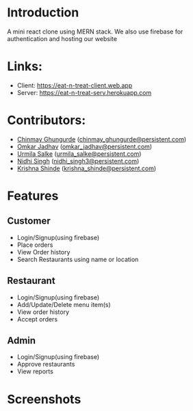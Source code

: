 # Introduction

A mini react clone using MERN stack.
We also use firebase for authentication and hosting our website

# Links:

- Client: https://eat-n-treat-client.web.app
- Server: https://eat-n-treat-serv.herokuapp.com

# Contributors:

- [Chinmay Ghungurde](https://github.com/azrael3199) (chinmay_ghungurde@persistent.com)
- [Omkar Jadhav](https://github.com/oj1001) (omkar_jadhav@persistent.com)
- [Urmila Salke](https://github.com/urmilasalke) (urmila_salke@persistent.com)
- [Nidhi Singh](https://github.com/nidhimsingh) (nidhi_singh3@persistent.com)
- [Krishna Shinde](https://github.com/FL45Hi) (krishna_shinde@persistent.com)

# Features

## Customer

- Login/Signup(using firebase)
- Place orders
- View Order history
- Search Restaurants using name or location

## Restaurant

- Login/Signup(using firebase)
- Add/Update/Delete menu item(s)
- View order history
- Accept orders

## Admin

- Login/Signup(using firebase)
- Approve restaurants
- View reports

# Screenshots
